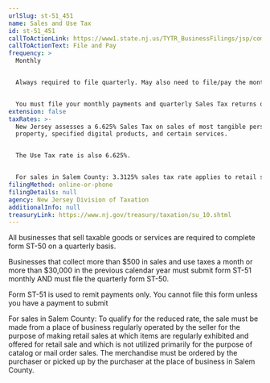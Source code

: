 ```yaml
---
urlSlug: st-51_451
name: Sales and Use Tax
id: st-51_451
callToActionLink: https://www1.state.nj.us/TYTR_BusinessFilings/jsp/common/Login.jsp?taxcode=55
callToActionText: File and Pay
frequency: >
  Monthly


  Always required to file quarterly. May also need to file/pay the monthly form is meet the criteria.


  You must file your monthly payments and quarterly Sales Tax returns on or before 11:59 p.m. of the 20th day of the month after the end of the filing period. (See chart below.) If the due date falls on a weekend or a legal holiday, the return and payment are due on the following business day.
extension: false
taxRates: >-
  New Jersey assesses a 6.625% Sales Tax on sales of most tangible personal
  property, specified digital products, and certain services.


  The Use Tax rate is also 6.625%.


  For sales in Salem County: 3.3125% sales tax rate applies to retail sales in Salem Country of tangible personal property, except as otherwise noted\[LJ27] .
filingMethod: online-or-phone
filingDetails: null
agency: New Jersey Division of Taxation
additionalInfo: null
treasuryLink: https://www.nj.gov/treasury/taxation/su_10.shtml
---
```


All businesses that sell taxable goods or services are required to complete form ST-50 on a quarterly basis.

Businesses that collect more than $500 in sales and use taxes a month or more than $30,000 in the previous calendar year must submit form ST-51 monthly AND must file the quarterly form ST-50.

Form ST-51 is used to remit payments only. You cannot file this form unless you have a payment to submit

For sales in Salem County: To qualify for the reduced rate, the sale must be made from a place of business regularly operated by the seller for the purpose of making retail sales at which items are regularly exhibited and offered for retail sale and which is not utilized primarily for the purpose of catalog or mail order sales. The merchandise must be ordered by the purchaser or picked up by the purchaser at the place of business in Salem County.

